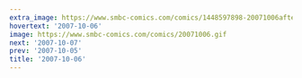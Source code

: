 ```yaml
---
extra_image: https://www.smbc-comics.com/comics/1448597898-20071006after.png
hovertext: '2007-10-06'
image: https://www.smbc-comics.com/comics/20071006.gif
next: '2007-10-07'
prev: '2007-10-05'
title: '2007-10-06'
---
```

